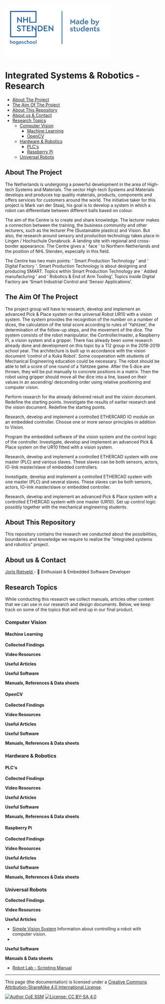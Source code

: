 ![nhlstendenMadeByStudents.png](Resources/image/nhlstendenMadeByStudents.png)
# Integrated Systems & Robotics - Research

[TOC]: # " "

- [About The Project](#about-the-project)
- [The Aim Of The Project](#the-aim-of-the-project)
- [About This Repository](#about-this-repository)
- [About us & Contact](#about-us--contact)
- [Research Topics](#research-topics)
    - [Computer Vision](#computer-vision)
        - [Machine Learning](#machine-learning)
        - [OpenCV](#opencv)
    - [Hardware & Robotics](#hardware--robotics)
        - [PLC's](#plcs)
        - [Raspberry Pi](#raspberry-pi)
    - [Universal Robots](#universal-robots)

## About The Project
The Netherlands is undergoing a powerful development in the area of High-tech Systems and
Materials. The sector High-tech Systems and Materials develops and produces top quality materials, products, components and offers services for customers around the world. The initiative taker for this project is Mark van der Staaij, his goal is to develop a system in which a robot can differentiate between different balls based on colour.

The aim of the Centre is to create and share knowledge. The lecturer makes a connection between the training, the business community and other lecturers, such as the lecturer Pre (Sustainable plastics) and Vision. But also, the research around sensory and production technology takes place in Lingen / Hochschule Osnabruck. A landing site with regional and cross-border appearance. The Centre gives a ' face ' to Northern Netherlands and the position of NHL Stenden, especially in this field.

The Centre has two main points: ' Smart Production Technology ' and ' Digital Factory '. Smart Production Technology is about designing and producing SMART. Topics within Smart Production Technology are ' Added manufacturing ' and ' Robotics & End of Arm Tooling’. Topics inside Digital Factory are ‘Smart Industrial Control and ‘Sensor Applications’.

## The Aim Of The Project
The project group will have to research, develop and implement an advanced Pick & Place system on the universal Robot UR10 with a vision system. The system provides the recognition of the number on a number of dices, the calculation of the total score according to rules of ‘Yahtzee’, the determination of the follow-up steps, and the movement of the dice. The system consists of the robot manipulator, the Controller/master, a Raspberry Pi, a vision system and a gripper. There has already been some research already done and development on this topic by a TI2 group in the 2018-2019 school year. The architecture is built up in accordance with the vision document ‘control of a Kuka Robot’. Some cooperation with students of Mechanical Engineering education could be necessary.
The robot should be able to tell a score of one round of a Yahtzee game. After the 5 dice are thrown, they will be put manually to concrete positions in a matrix. Then the robot using gripper should move all the dice into a line, based on their values in an ascending/ descending order using relative positioning and computer vision.

Perform research for the already delivered result and the vision document. Redefine the starting points. Investigate the results of earlier research and the vision document. Redefine the starting points.

Research, develop and implement a controlled ETHERCARD IO module on an embedded controller. Choose one or more sensor principles in addition to Vision.

Program the embedded software of the vision system and the control logic of the controller.
Investigate, develop and implement an advanced Pick & Place system on the UR10 fitted with a vision system.

Research, develop and implement a controlled ETHERCAD system with one master (PLC) and various slaves. These slaves can be both sensors, actors, IO-link master/slave of embedded controllers.

Investigate, develop and implement a controlled ETHERCAD system with one master (PLC) and several slaves. These slaves can be both sensors, actors, IO-link master/slave or embedded controller.

Research, develop and implement an advanced Pick & Place system with a controlled ETHERCAD system with one master (UR10). Set up control logic possibly together with the mechanical engineering students.

## About This Repository
This repository contains the research we conducted about the possibilities, boundaries and knowledge we require to realize the "integrated systems and robotics" project.

## About us & Contact

[Joris Rietveld ](https://github.com/jorisrietveld) - :penguin: Enthusiast & Embedded Software Developer

## Research Topics
While conducting this research we collect manuals, articles other content
that we can use in our research and design documents. Below, we keep track on some of the topics that will end up in our final product.

### Computer Vision

#### Machine Learning
**Collected Findings**

**Video Resources**

**Useful Articles**

**Useful Software**

**Manuals, References & Data sheets**

#### OpenCV
**Collected Findings**

**Video Resources**

**Useful Articles**

**Useful Software**

**Manuals, References & Data sheets**

### Hardware & Robotics

#### PLC's
**Collected Findings**

**Video Resources**

**Useful Articles**

**Useful Software**

**Manuals, References & Data sheets**

#### Raspberry Pi

**Collected Findings**

**Video Resources**

**Useful Articles**

**Useful Software**

**Manuals, References & Data sheets**

### Universal Robots

**Collected Findings**

**Video Resources**

**Useful Articles**

- [Simple Vision System](https://www.universal-robots.com/how-tos-and-faqs/how-to/ur-how-tos/simple-vision-system-23871/)
  Information about controlling a robot with computer vision.
- 
**Useful Software**

**Manuals & Data sheets**

- [Robot Lab - Scripting Manual](http://me.umn.edu/courses/me5286/robotlab/Resources/scriptManual-3.5.4.pdf)

<hr>
This page (the documentation) is licensed under a <a rel="license" href="http://creativecommons.org/licenses/by-sa/4.0/">Creative Commons Attribution-ShareAlike 4.0 International License</a>.

[![Author CoE SSM](https://img.shields.io/badge/Author-Joris%20Rietveld-blue.svg)](https://github.com/jorisrietveld)
[![License: CC BY-SA 4.0](https://img.shields.io/badge/License-CC%20BY--SA%204.0-lightgrey.svg)](https://creativecommons.org/licenses/by-sa/4.0/)
